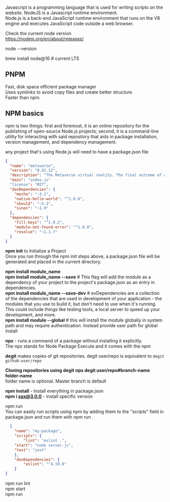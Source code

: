 Javascript is a programming language that is used for writing scripts on the website. NodeJS is a Javascript runtime environment.  
Node.js is a back-end JavaScript runtime environment that runs on the V8 engine and executes JavaScript code outside a web browser.  

Check the current node version  
https://nodejs.org/en/about/releases/  

node --version  

brew install node@16 # current LTS

## PNPM 
Fast, disk space efficient package manager  
Uses symlinks to avoid copy files and create better structure.  
Faster than npm.  


## NPM basics  

npm is two things: first and foremost, it is an online repository for the publishing of open-source Node.js projects; second, it is a command-line utility for interacting with said repository that aids in package installation, version management, and dependency management.  


any project that's using Node.js will need to have a package.json file   
```json
{
  "name": "metaverse",
  "version": "0.92.12",
  "description": "The Metaverse virtual reality. The final outcome of all virtual worlds, augmented reality, and the Internet.",
  "main": "index.js"
  "license": "MIT",
  "devDependencies": {
    "mocha": "~3.1",
    "native-hello-world": "^1.0.0",
    "should": "~3.3",
    "sinon": "~1.9"
  },
  "dependencies": {
    "fill-keys": "^1.0.2",
    "module-not-found-error": "^1.0.0",
    "resolve": "~1.1.7"
  }
}
```

**npm init** to Initialize a Project  
Once you run through the npm init steps above, a package.json file will be generated and placed in the current directory.   


**npm install module_name**  
**npm install module_name --save**  # This flag will add the module as a dependency of your project to the project's package.json as an entry in dependencies.   
**npm install module_name --save-dev** # evDependencies are a collection of the dependencies that are used in development of your application - the modules that you use to build it, but don't need to use when it's running. This could include things like testing tools, a local server to speed up your development, and more.  
**npm install module --global** # this will install the module globally in system path and may require authentication. Instead provide user path for global install  


**npx** - runs a command of a package without installing it explicitly.    
The npx stands for Node Package Execute and it comes with the npm   

**degit** makes copies of git repositories. 
degit user/repo  is equivalent to  `degit github:user/repo`  

**Cloning repositories using degit**
**npx degit user/repo#branch-name folder-name**     
folder name is optional. Master branch is default  
  


**npm install**	- Install everything in package.json  
**npm i sax@3.0.0** - install specific version  

npm run <command>  
You can easily run scripts using npm by adding them to the "scripts" field in package.json and run them with npm run <script-name>.   
```json
  {
	"name": "my-package",
	"scripts": {
		"lint": "eslint .",
    "start": "node server.js",
    "test": "jest"
	},
	"devDependencies": {
		"eslint": "^4.19.0"
	}
}
```
npm run lint  
npm start  
npm run  



